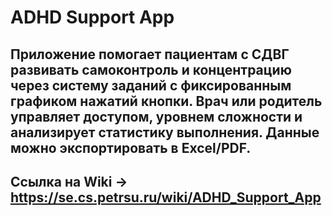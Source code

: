 # ADHD Support App
## Приложение помогает пациентам с СДВГ развивать самоконтроль и концентрацию через систему заданий с фиксированным графиком нажатий кнопки. Врач или родитель управляет доступом, уровнем сложности и анализирует статистику выполнения. Данные можно экспортировать в Excel/PDF.
## Ссылка на Wiki -> https://se.cs.petrsu.ru/wiki/ADHD_Support_App